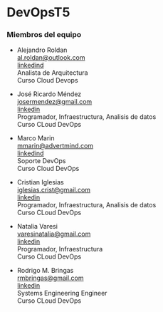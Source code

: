 # DevOpsT5

### Miembros del equipo
  - Alejandro Roldan \
    al.roldan@outlook.com \
    [linkedind](https://www.linkedin.com/in/alejandro-roldan-1b91b6121/) \
    Analista de Arquitectura \
    Curso Cloud Devops 

  - José Ricardo Méndez \
    josermendez@gmail.com \
    [linkedin](https://www.linkedin.com/in/josermendez/) \
    Programador, Infraestructura, Analisis de datos \
    Curso CLoud DevOps

  - Marco Marin \
    mmarin@advertmind.com \
    [linkedind](https://www.linkedin.com/in/marcotmarin/) \
    Soporte DevOps \
    Curso Cloud DevOps 

  - Cristian Iglesias \
    iglesias.crist@gmail.com \
    [linkedin](https://www.linkedin.com/in/cristian-iglesias-a7031181/) \
    Programador, Infraestructura, Analisis de datos \
    Curso CLoud DevOps
    
  - Natalia Varesi \
    varesinatalia@gmail.com \
    [linkedin](https://www.linkedin.com/in/nataliavaresi/) \
    Programador, Infraestructura \
    Curso CLoud DevOps
    
  - Rodrigo M. Bringas \
    rmbringas@gmail.com \
    [linkedin](https://www.linkedin.com/in/rodrigo-m-bringas-40410622/) \
    Systems Engineering Engineer \
    Curso CLoud DevOps
